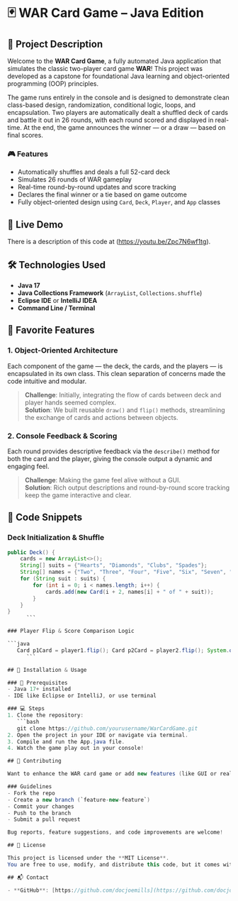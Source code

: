 # 🃏 WAR Card Game – Java Edition

## 📌 Project Description

Welcome to the **WAR Card Game**, a fully automated Java application that simulates the classic two-player card game **WAR**! This project was developed as a capstone for foundational Java learning and object-oriented programming (OOP) principles.

The game runs entirely in the console and is designed to demonstrate clean class-based design, randomization, conditional logic, loops, and encapsulation. Two players are automatically dealt a shuffled deck of cards and battle it out in 26 rounds, with each round scored and displayed in real-time. At the end, the game announces the winner — or a draw — based on final scores.

### 🎮 Features
- Automatically shuffles and deals a full 52-card deck
- Simulates 26 rounds of WAR gameplay
- Real-time round-by-round updates and score tracking
- Declares the final winner or a tie based on game outcome
- Fully object-oriented design using `Card`, `Deck`, `Player`, and `App` classes

## 🔗 Live Demo

There is a description of this code at (https://youtu.be/Zpc7N6wf1tg).

## 🛠️ Technologies Used

- **Java 17**
- **Java Collections Framework** (`ArrayList`, `Collections.shuffle`)
- **Eclipse IDE** or **IntelliJ IDEA**
- **Command Line / Terminal**

## 🌟 Favorite Features

### 1. Object-Oriented Architecture

Each component of the game — the deck, the cards, and the players — is encapsulated in its own class. This clean separation of concerns made the code intuitive and modular.

> **Challenge**: Initially, integrating the flow of cards between deck and player hands seemed complex.  
> **Solution**: We built reusable `draw()` and `flip()` methods, streamlining the exchange of cards and actions between objects.

### 2. Console Feedback & Scoring

Each round provides descriptive feedback via the `describe()` method for both the card and the player, giving the console output a dynamic and engaging feel.

> **Challenge**: Making the game feel alive without a GUI.  
> **Solution**: Rich output descriptions and round-by-round score tracking keep the game interactive and clear.

## 🧠 Code Snippets

### Deck Initialization & Shuffle

```java
public Deck() {
    cards = new ArrayList<>();
    String[] suits = {"Hearts", "Diamonds", "Clubs", "Spades"};
    String[] names = {"Two", "Three", "Four", "Five", "Six", "Seven", "Eight", "Nine", "Ten", "Jack", "Queen", "King", "Ace"};
    for (String suit : suits) {
        for (int i = 0; i < names.length; i++) {
            cards.add(new Card(i + 2, names[i] + " of " + suit));
        }
    }
}
      ```

### Player Flip & Score Comparison Logic

```java 
   Card p1Card = player1.flip(); Card p2Card = player2.flip(); System.out.print(player1.getName() + " plays: "); p1Card.describe(); System.out.print(player2.getName() + " plays: "); p2Card.describe(); if (p1Card.getValue() > p2Card.getValue()) { player1.incrementScore(); System.out.println("-> " + player1.getName() + " wins the round!"); } else if (p1Card.getValue() < p2Card.getValue()) { player2.incrementScore(); System.out.println("-> " + player2.getName() + " wins the round!"); } else { System.out.println("-> It's a tie. No points awarded."); } 
      ```

## 🚀 Installation & Usage

### 🔧 Prerequisites
- Java 17+ installed
- IDE like Eclipse or IntelliJ, or use terminal

### 💻 Steps
1. Clone the repository:
   ```bash
   git clone https://github.com/yourusername/WarCardGame.git
2. Open the project in your IDE or navigate via terminal.
3. Compile and run the App.java file.
4. Watch the game play out in your console!

## 🤝 Contributing

Want to enhance the WAR card game or add new features (like GUI or real WAR rules)?

### Guidelines
- Fork the repo
- Create a new branch (`feature-new-feature`)
- Commit your changes
- Push to the branch
- Submit a pull request

Bug reports, feature suggestions, and code improvements are welcome!

## 📄 License

This project is licensed under the **MIT License**.  
You are free to use, modify, and distribute this code, but it comes with **no warranty**.

## 📬 Contact

- **GitHub**: [https://github.com/docjoemills](https://github.com/docjoemills)


